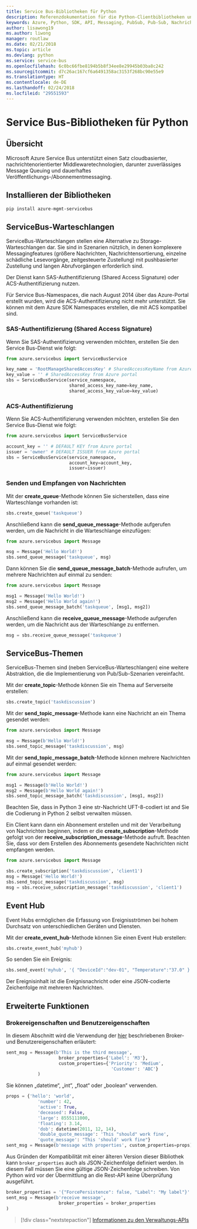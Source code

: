 ```yaml
---
title: Service Bus-Bibliotheken für Python
description: Referenzdokumentation für die Python-Clientbibliotheken und -Verwaltungsbibliotheken für Service Bus
keywords: Azure, Python, SDK, API, Messaging, PubSub, Pub-Sub, Nachrichtenbroker
author: lisawong19
ms.author: liwong
manager: routlaw
ms.date: 02/21/2018
ms.topic: article
ms.devlang: python
ms.service: service-bus
ms.openlocfilehash: 6c0bc66fbe8194b5b8f34ee8e29945b03ba8c242
ms.sourcegitcommit: d7c26ac167cf6a6491358ac3153f268bc90e55e9
ms.translationtype: HT
ms.contentlocale: de-DE
ms.lasthandoff: 02/24/2018
ms.locfileid: "29551593"
---
```

# <a name="service-bus-libraries-for-python"></a>Service Bus-Bibliotheken für Python

## <a name="overview"></a>Übersicht

Microsoft Azure Service Bus unterstützt einen Satz cloudbasierter, nachrichtenorientierter Middlewaretechnologien, darunter zuverlässiges Message Queuing und dauerhaftes Veröffentlichungs-/Abonnementmessaging. 

## <a name="install-the-libraries"></a>Installieren der Bibliotheken
```bash
pip install azure-mgmt-servicebus
```

## <a name="servicebus-queues"></a>ServiceBus-Warteschlangen
ServiceBus-Warteschlangen stellen eine Alternative zu Storage-Warteschlangen dar. Sie sind in Szenarien nützlich, in denen komplexere Messagingfeatures (größere Nachrichten, Nachrichtensortierung, einzelne schädliche Lesevorgänge, zeitgesteuerte Zustellung) mit pushbasierter Zustellung und langen Abrufvorgängen erforderlich sind.

Der Dienst kann SAS-Authentifizierung (Shared Access Signature) oder ACS-Authentifizierung nutzen.

Für Service Bus-Namespaces, die nach August 2014 über das Azure-Portal erstellt wurden, wird die ACS-Authentifizierung nicht mehr unterstützt. Sie können mit dem Azure SDK Namespaces erstellen, die mit ACS kompatibel sind.

### <a name="shared-access-signature-authentication"></a>SAS-Authentifizierung (Shared Access Signature)

Wenn Sie SAS-Authentifizierung verwenden möchten, erstellen Sie den Service Bus-Dienst wie folgt:

```python
from azure.servicebus import ServiceBusService

key_name = 'RootManageSharedAccessKey' # SharedAccessKeyName from Azure portal
key_value = '' # SharedAccessKey from Azure portal
sbs = ServiceBusService(service_namespace,
                        shared_access_key_name=key_name,
                        shared_access_key_value=key_value)
```

### <a name="acs-authentication"></a>ACS-Authentifizierung

Wenn Sie ACS-Authentifizierung verwenden möchten, erstellen Sie den Service Bus-Dienst wie folgt:

```python
from azure.servicebus import ServiceBusService

account_key = '' # DEFAULT KEY from Azure portal
issuer = 'owner' # DEFAULT ISSUER from Azure portal
sbs = ServiceBusService(service_namespace,
                        account_key=account_key,
                        issuer=issuer)
```
### <a name="sending-and-receiving-messages"></a>Senden und Empfangen von Nachrichten

Mit der **create\_queue**-Methode können Sie sicherstellen, dass eine Warteschlange vorhanden ist:

```python
sbs.create_queue('taskqueue')
```
Anschließend kann die **send\_queue\_message**-Methode aufgerufen werden, um die Nachricht in die Warteschlange einzufügen:

```python
from azure.servicebus import Message

msg = Message('Hello World!')
sbs.send_queue_message('taskqueue', msg)
```
Dann können Sie die **send\_queue\_message_batch**-Methode aufrufen, um mehrere Nachrichten auf einmal zu senden:

```python
from azure.servicebus import Message

msg1 = Message('Hello World!')
msg2 = Message('Hello World again!')
sbs.send_queue_message_batch('taskqueue', [msg1, msg2])
```
Anschließend kann die **receive\_queue\_message**-Methode aufgerufen werden, um die Nachricht aus der Warteschlange zu entfernen.

```python
msg = sbs.receive_queue_message('taskqueue')
```

## <a name="servicebus-topics"></a>ServiceBus-Themen

ServiceBus-Themen sind (neben ServiceBus-Warteschlangen) eine weitere Abstraktion, die die Implementierung von Pub/Sub-Szenarien vereinfacht.

Mit der **create\_topic**-Methode können Sie ein Thema auf Serverseite erstellen:

```python
sbs.create_topic('taskdiscussion')
```
Mit der **send\_topic\_message**-Methode kann eine Nachricht an ein Thema gesendet werden:

```python
from azure.servicebus import Message

msg = Message(b'Hello World!')
sbs.send_topic_message('taskdiscussion', msg)
```

Mit der **send\_topic\_message_batch**-Methode können mehrere Nachrichten auf einmal gesendet werden:

```python
from azure.servicebus import Message

msg1 = Message(b'Hello World!')
msg2 = Message(b'Hello World again!')
sbs.send_topic_message_batch('taskdiscussion', [msg1, msg2])
```

Beachten Sie, dass in Python 3 eine str-Nachricht UFT-8-codiert ist and Sie die Codierung in Python 2 selbst verwalten müssen.

Ein Client kann dann ein Abonnement erstellen und mit der Verarbeitung von Nachrichten beginnen, indem er die **create\_subscription**-Methode gefolgt von der **receive\_subscription\_message**-Methode aufruft. Beachten Sie, dass vor dem Erstellen des Abonnements gesendete Nachrichten nicht empfangen werden.

```python
from azure.servicebus import Message

sbs.create_subscription('taskdiscussion', 'client1')
msg = Message('Hello World!')
sbs.send_topic_message('taskdiscussion', msg)
msg = sbs.receive_subscription_message('taskdiscussion', 'client1')
```

## <a name="event-hub"></a>Event Hub

Event Hubs ermöglichen die Erfassung von Ereignisströmen bei hohem Durchsatz von unterschiedlichen Geräten und Diensten.

Mit der **create\_event\_hub**-Methode können Sie einen Event Hub erstellen:

```python
sbs.create_event_hub('myhub')
```
So senden Sie ein Ereignis:

```python
sbs.send_event('myhub', '{ "DeviceId":"dev-01", "Temperature":"37.0" }')
```
Der Ereignisinhalt ist die Ereignisnachricht oder eine JSON-codierte Zeichenfolge mit mehreren Nachrichten.

## <a name="advanced-features"></a>Erweiterte Funktionen

### <a name="broker-properties-and-user-properties"></a>Brokereigenschaften und Benutzereigenschaften

In diesem Abschnitt wird die Verwendung der [hier](https://docs.microsoft.com/rest/api/servicebus/message-headers-and-properties) beschriebenen Broker- und Benutzereigenschaften erläutert:

```python
sent_msg = Message(b'This is the third message',
                    broker_properties={'Label': 'M3'},
                    custom_properties={'Priority': 'Medium',
                                        'Customer': 'ABC'}
            )
```
Sie können „datetime“, „int“, „float“ oder „boolean“ verwenden.

```python
props = {'hello': 'world',
            'number': 42,
            'active': True,
            'deceased': False,
            'large': 8555111000,
            'floating': 3.14,
            'dob': datetime(2011, 12, 14),
            'double_quote_message': 'This "should" work fine',
            'quote_message': "This 'should' work fine"}
sent_msg = Message(b'message with properties', custom_properties=props)
```
Aus Gründen der Kompatibilität mit einer älteren Version dieser Bibliothek kann `broker_properties` auch als JSON-Zeichenfolge definiert werden.
In diesem Fall müssen Sie eine gültige JSON-Zeichenfolge schreiben. Von Python wird vor der Übermittlung an die Rest-API keine Überprüfung ausgeführt.

```python
broker_properties = '{"ForcePersistence": false, "Label": "My label"}'
sent_msg = Message(b'receive message',
                    broker_properties = broker_properties
)
```

> [!div class="nextstepaction"]
> [Informationen zu den Verwaltungs-APIs](/python/api/overview/azure/servicebus/management)